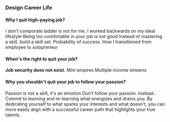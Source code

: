 
### Design Career Life
#### Why I quit high-paying job?
I don't comporate ladder is not for me.
I worked backwards on my ideal lifestyle 
Being too comfortable in your job is not good
Instead of mastering a skill, build a skill set.
Probability of success.
How I transitioned from employee to solopreneur 


#### When's the right to quit your job?
**Job security does not exist.**
Mini empires
Multiple income streams

#### Why you shouldn't quit your job to follow your passion?
Passion is not a skill, it's an emotion
Don't follow your passion. Instead..
Commit to learning and re-learning what energizes and drains you. By dedicating yourself to what sparks your interests and what doesn't, you can more  easily align with a successful career path that highlights your true talents.

